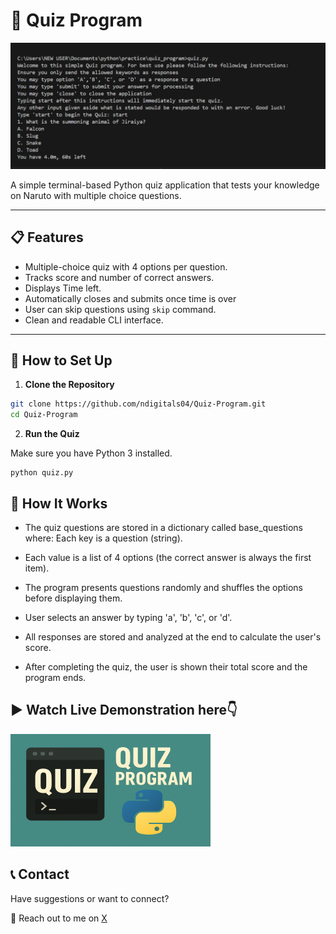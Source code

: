 
# 🧠 Quiz Program
![Quiz Program](./quiz_app.png)

A simple terminal-based Python quiz application that tests your knowledge on Naruto with multiple choice questions.

---

## 📋 Features

- Multiple-choice quiz with 4 options per question.
- Tracks score and number of correct answers.
- Displays Time left.
- Automatically closes and submits once time is over
- User can skip questions using `skip` command.
- Clean and readable CLI interface.

---

## 🚀 How to Set Up

1. **Clone the Repository**
```bash
git clone https://github.com/ndigitals04/Quiz-Program.git
cd Quiz-Program
```

2. **Run the Quiz**
    
Make sure you have Python 3 installed.

```
python quiz.py
```

## 🧩 How It Works

- The quiz questions are stored in a dictionary called base_questions where: Each key is a question (string). 
- Each value is a list of 4 options (the correct answer is always the first item).
- The program presents questions randomly and shuffles the options before displaying them.

- User selects an answer by typing 'a', 'b', 'c', or 'd'.

- All responses are stored and analyzed at the end to calculate the user's score.

- After completing the quiz, the user is shown their total score and the program ends.

## ▶️ Watch Live Demonstration here👇
[![Watch Demo](./Quiz_program_thumbnail.png)](https://youtu.be/sVWlrglavIU)

## 📞 Contact

Have suggestions or want to connect?

📱 Reach out to me on [X](https://x.com/Ndigitals001)
